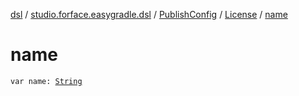 [dsl](../../../index.md) / [studio.forface.easygradle.dsl](../../index.md) / [PublishConfig](../index.md) / [License](index.md) / [name](./name.md)

# name

`var name: `[`String`](https://kotlinlang.org/api/latest/jvm/stdlib/kotlin/-string/index.html)